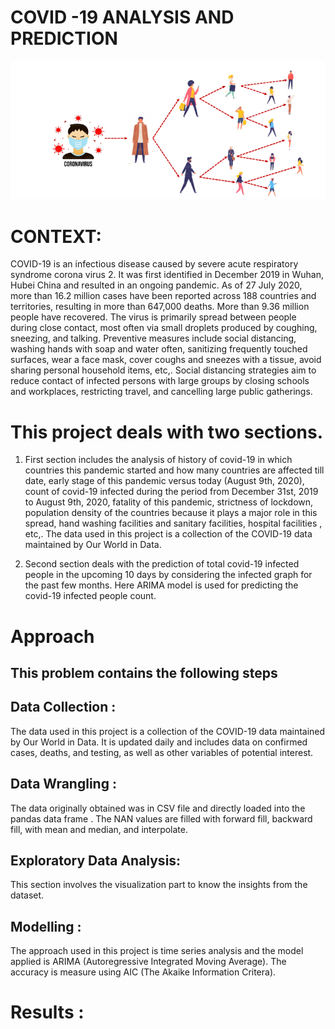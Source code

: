
# COVID -19 ANALYSIS AND PREDICTION 

![Image](https://github.com/umamohantm/springboard/blob/master/Capstone%201/Data/Covid.png)


# CONTEXT:


COVID-19 is an infectious disease caused by severe acute respiratory syndrome corona virus 2. It was first identified in December 2019 in Wuhan, Hubei China and resulted in an ongoing pandemic. As of 27 July 2020, more than 16.2 million cases have been reported across 188 countries and territories, resulting in more than 647,000 deaths. More than 9.36 million people have recovered. The virus is primarily spread between people during close contact, most often via small droplets produced by coughing, sneezing, and talking. Preventive measures include social distancing, washing hands with soap and water often, sanitizing frequently touched surfaces, wear a face mask, cover coughs and sneezes with a tissue, avoid sharing personal household items, etc,. Social distancing strategies aim to reduce contact of infected persons with large groups by closing schools and workplaces, restricting travel, and cancelling large public gatherings.


# This project deals with two sections.

1. First section includes the analysis of history of covid-19 in which countries this pandemic started and how many countries are affected till date, early stage of this pandemic versus today (August 9th, 2020), count of covid-19 infected during the period from December 31st, 2019 to August 9th, 2020, fatality of this pandemic, strictness of lockdown, population density of the countries because it plays a major role in this spread, hand washing facilities and sanitary facilities, hospital facilities , etc,. The data used in this project is a collection of the COVID-19 data maintained by Our World in Data. 

2. Second section deals with the prediction of total covid-19 infected people in the upcoming 10 days by considering the infected graph for the past few months. Here ARIMA model is used for predicting the covid-19 infected people count. 


# Approach
## This problem contains the following steps 
## Data Collection :<br>
The data used in this project is a collection of the COVID-19 data maintained by Our World in Data. It is updated daily and includes data on confirmed cases, deaths, and testing, as well as other variables of potential interest. <br>
## Data Wrangling : <br>
The data originally obtained was in CSV file and directly loaded into the pandas data frame . The NAN values are filled with forward fill, backward fill, with mean and median, and interpolate. <br>
## Exploratory Data Analysis: <br>
This section involves the visualization part to know the insights from the dataset. <br>
## Modelling :<br>
The approach used in this project is time series analysis and the model applied is ARIMA (Autoregressive Integrated Moving Average). The accuracy is measure using AIC (The Akaike Information Critera).<br>


# Results :<br>
